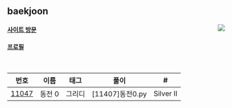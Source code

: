 ## baekjoon
<img align='right' src="http://mazassumnida.wtf/api/v2/generate_badge?boj=Otwooo">

#### [사이트 방문](https://www.acmicpc.net/)

#### [프로필](https://www.acmicpc.net/user/otwooo)

<br>

|                       번호                     | 이름 | 태그 |       풀이     | #      |
|:----------------------------------------------:|:----:|:----:|:-------------:|:-------:|
|[11047](https://www.acmicpc.net/problem/11047) |동전 0|그리디|[11407]동전0.py |Silver II|
